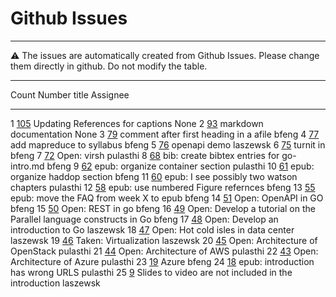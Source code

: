 # Github Issues

---

:warning: The issues are automatically created from Github Issues. Please change them directly in github.
Do not modify the table.

---

<div class="smalltable">

  Count   Number                                                        title                                                                Assignee
  ------- ------------------------------------------------------------- -------------------------------------------------------------------- ----------
  1       [105](https://github.com/cloudmesh-community/book/pull/105)   Updating References for captions                                     None
  2       [93](https://github.com/cloudmesh-community/book/issues/93)   markdown documentation                                               None
  3       [79](https://github.com/cloudmesh-community/book/issues/79)   comment after first heading in a afile                               bfeng
  4       [77](https://github.com/cloudmesh-community/book/issues/77)   add mapreduce to syllabus                                            bfeng
  5       [76](https://github.com/cloudmesh-community/book/issues/76)   openapi demo                                                         laszewsk
  6       [75](https://github.com/cloudmesh-community/book/issues/75)   turnit in                                                            bfeng
  7       [72](https://github.com/cloudmesh-community/book/issues/72)   Open: virsh                                                          pulasthi
  8       [68](https://github.com/cloudmesh-community/book/issues/68)   bib: create bibtex entries for go-intro.md                           bfeng
  9       [62](https://github.com/cloudmesh-community/book/issues/62)   epub: organize container section                                     pulasthi
  10      [61](https://github.com/cloudmesh-community/book/issues/61)   epub: organize haddop section                                        bfeng
  11      [60](https://github.com/cloudmesh-community/book/issues/60)   epub: I see possibly two watson chapters                             pulasthi
  12      [58](https://github.com/cloudmesh-community/book/issues/58)   epub: use numbered Figure refernces                                  bfeng
  13      [55](https://github.com/cloudmesh-community/book/issues/55)   epub: move the FAQ from week X to epub                               bfeng
  14      [51](https://github.com/cloudmesh-community/book/issues/51)   Open: OpenAPI in GO                                                  bfeng
  15      [50](https://github.com/cloudmesh-community/book/issues/50)   Open: REST in go                                                     bfeng
  16      [49](https://github.com/cloudmesh-community/book/issues/49)   Open: Develop a tutorial on the Parallel language constructs in Go   bfeng
  17      [48](https://github.com/cloudmesh-community/book/issues/48)   Open: Develop an introduction to Go                                  laszewsk
  18      [47](https://github.com/cloudmesh-community/book/issues/47)   Open: Hot cold isles in data center                                  laszewsk
  19      [46](https://github.com/cloudmesh-community/book/issues/46)   Taken: Virtualization                                                laszewsk
  20      [45](https://github.com/cloudmesh-community/book/issues/45)   Open: Architecture of OpenStack                                      pulasthi
  21      [44](https://github.com/cloudmesh-community/book/issues/44)   Open: Architecture of AWS                                            pulasthi
  22      [43](https://github.com/cloudmesh-community/book/issues/43)   Open: Architecture of Azure                                          pulasthi
  23      [19](https://github.com/cloudmesh-community/book/issues/19)   Azure                                                                bfeng
  24      [18](https://github.com/cloudmesh-community/book/issues/18)   epub: introduction has wrong URLS                                    pulasthi
  25      [9](https://github.com/cloudmesh-community/book/issues/9)     Slides to video are not included in the introduction                 laszewsk

</div>

